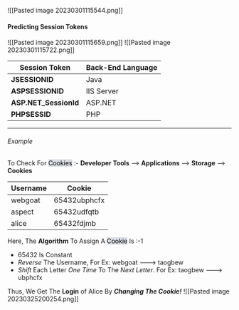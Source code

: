 ![[Pasted image 20230301115544.png]]


#### Predicting Session Tokens

![[Pasted image 20230301115659.png]]
![[Pasted image 20230301115722.png]]


| Session Token     | Back-End Language |
| ----------------- | ----------------- |
| **JSESSIONID**        | Java              |
| **ASPSESSIONID**      | IIS Server        |
| **ASP.NET_SessionId** | ASP.NET           |
| **PHPSESSID**         | PHP               | 

---

###### Example

To Check For <mark style="background: #CACFD9A6;">Cookies</mark> :-
**Developer Tools** --> **Applications** --> **Storage** --> **Cookies**

| Username | Cookie       |
| -------- | ------------ |
| webgoat  | 65432ubphcfx |
| aspect   | 65432udfqtb  |
| alice    | 65432fdjmb   |

Here, The **Algorithm** To Assign A <mark style="background: #CACFD9A6;">Cookie</mark> Is :-1
- 65432 Is Constant
- *Reverse* The Username, For Ex: webgoat ---> taogbew
- *Shift* Each Letter *One Time* To The *Next Letter*. For Ex: taogbew ---> ubphcfx


Thus, We Get The **Login** of Alice By ***Changing The Cookie!***
![[Pasted image 20230325200254.png]]